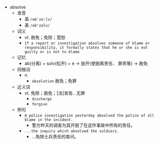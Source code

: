 - absolve
  - 发音
    - 英 `/əb'zɑːlv/`
    - 美 `/əb'zɑlv/`
  - 词义
    - vt. 赦免；免除；宽恕
    - `If a report or investigation absolves someone of blame or responsibility, it formally states that he or she is not guilty or is not to blame`
  - 记忆
    - ab(分离) + solv(松开) + e → 放开(使脱离责任、 罪责等) → 赦免
  - 同根词
    - n.
      - `absolution` 赦免；免罪
  - 近义词
    - vt. 免除；赦免；[法]宣告…无罪
      - `discharge`
      - `forgive`
  - 例句
    - `A police investigation yesterday absolved the police of all blame in the incident.`
      - 警方昨天的调查为其开脱了在这件事故中所有的责任。
    - `...the inquiry which absolved the soldiers.`
      - ...免除士兵责任的查问。

